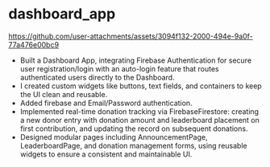 # dashboard_app

https://github.com/user-attachments/assets/3094f132-2000-494e-9a0f-77a476e00bc9

* Built a Dashboard App, integrating Firebase Authentication for secure user registration/login with 
  an auto-login feature that routes authenticated users directly to the Dashboard.   
* I created custom widgets like buttons, text fields, and containers to keep the UI clean and reusable.
* Added firebase and Email/Password authentication.
* Implemented real-time donation tracking via FirebaseFirestore: creating a new donor entry with 
  donation amount and leaderboard placement on first contribution, and updating the record on 
  subsequent donations.
* Designed modular pages including AnnouncementPage, LeaderboardPage, and donation 
  management forms, using reusable widgets to ensure a consistent and maintainable UI.
  


